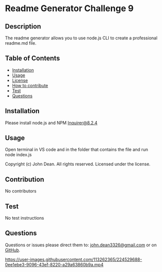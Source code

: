 # Readme Generator Challenge 9 
  ## Description 
  The readme generator allows you to use node.js CLI to create a professional readme.md file.
  ## Table of Contents
  - [Installation](#Installation)
  - [Usage](#Usage)
  - [License](#License)
  - [How to contribute](#Contribution)
  - [Test](#Test)
  - [Questions](#Questions)
  ## Installation
  Please install node.js and NPM Inquirer@8.2.4
  ## Usage
  Open terminal in VS code and in the folder that contains the file and run node index.js
   
   
  Copyright (c) John Dean.  All rights reserved. Licensed under the  license.
  ## Contribution
   No contributors
  ## Test
  No test instructions
  ## Questions

  Questions or issues please direct them to:  john.dean3326@gmail.com or on [GitHub](https://github.com/johndean3326).
  





https://user-images.githubusercontent.com/113262365/224529688-0ee1ebe3-9096-43ef-8220-a29a63860b9a.mp4

